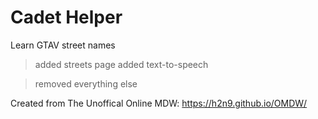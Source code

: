 # Cadet Helper
Learn GTAV street names
> added streets page
> added text-to-speech

> removed everything else



Created from The Unoffical Online MDW: https://h2n9.github.io/OMDW/